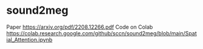 # sound2meg

Paper
https://arxiv.org/pdf/2208.12266.pdf
Code on Colab
https://colab.research.google.com/github/sccn/sound2meg/blob/main/Spatial_Attention.ipynb
